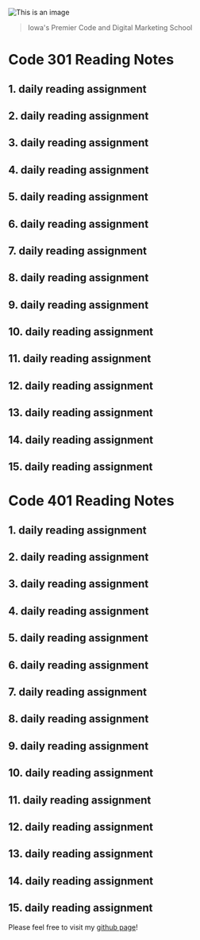 ![This is an image](https://www.deltavcodeschool.com/wp-content/uploads/deltav-logo.jpg)
> Iowa's Premier Code and Digital Marketing School
# **Code 301 Reading Notes**

## 1. daily reading assignment
## 2. daily reading assignment
## 3. daily reading assignment
## 4. daily reading assignment
## 5. daily reading assignment
## 6. daily reading assignment
## 7. daily reading assignment
## 8. daily reading assignment
## 9. daily reading assignment
## 10. daily reading assignment
## 11. daily reading assignment
## 12. daily reading assignment
## 13. daily reading assignment
## 14. daily reading assignment
## 15. daily reading assignment


# **Code 401 Reading Notes**

## 1. daily reading assignment
## 2. daily reading assignment
## 3. daily reading assignment
## 4. daily reading assignment
## 5. daily reading assignment
## 6. daily reading assignment
## 7. daily reading assignment
## 8. daily reading assignment
## 9. daily reading assignment
## 10. daily reading assignment
## 11. daily reading assignment
## 12. daily reading assignment
## 13. daily reading assignment
## 14. daily reading assignment
## 15. daily reading assignment


Please feel free to visit my [github page](https://github.com/Chris-Vander-Linden)!
<!-- This content will not appear in the rendered Markdown -->

